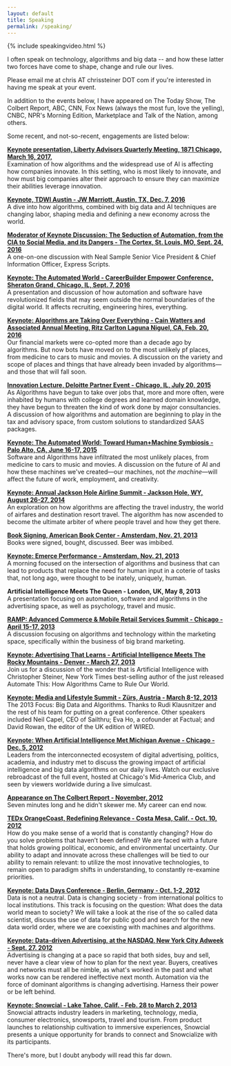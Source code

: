 ```yaml
---
layout: default
title: Speaking
permalink: /speaking/
---
```


{% include speakingvideo.html %}

I often speak on technology, algorithms and big data -- and how these latter two forces have come to shape, change and rule our lives. 

​Please email me at chris AT chrissteiner DOT com if you're interested in having me speak at your event. 

In addition to the events below, I have appeared on The Today Show, The Colbert Report, ABC, CNN, Fox News (always the most fun, love the yelling), CNBC, NPR's Morning Edition, Marketplace and Talk of the Nation, among others.

Some recent, and not-so-recent, engagements are listed below:

[**Keynote presentation, Liberty Advisors Quarterly Meeting, 1871 Chicago, March 16, 2017,**](http://www.libertyadvisorgroup.com)<br>
Examination of how algorithms and the widespread use of AI is affecting how companies innovate. In this setting, who is most likely to innovate, and how must big companies alter their approach to ensure they can maximize their abilities leverage innovation. 

[**Keynote, TDWI Austin - JW Marriott, Austin, TX, Dec. 7, 2016**](https://tdwi.org/Home.aspx)<br>
A dive into how algorithms, combined with big data and AI techniques are changing labor, shaping media and defining a new economy across the world. 

[**Moderator of Keynote Discussion: The Seduction of Automation, from the CIA to Social Media, and its Dangers - The Cortex, St. Louis, MO, Sept. 24, 2016**](http://murmurationfest.com/)<br>
A one-on-one discussion with Neal Sample Senior Vice President & Chief Information Officer, Express Scripts. 

[**Keynote: The Automated World - CareerBuilder Empower Conference, Sheraton Grand, Chicago, IL, Sept. 7, 2016**](https://hiring.careerbuilder.com/promotions/empower)<br>
A presentation and discussion of how automation and software have revolutionized fields that may seem outside the normal boundaries of the digital world. It affects recruiting, engineering hires, everything. 

[**Keynote: Algorithms are Taking Over Everything - Cain Watters and Associated Annual Meeting, Ritz Carlton Laguna Niguel, CA, Feb. 20, 2016**](http://www.cainwatters.com/event/cwa-annual-meeting-2/)<br>
Our financial markets were co-opted more than a decade ago by algorithms. But now bots have moved on to the most unlikely pf places, from medicine to cars to music and movies. A discussion on the variety and scope of places and things that have already been invaded by algorithms—and those that will fall soon.

[**Innovation Lecture, Deloitte Partner Event - Chicago, IL, July 20, 2015**](http://www2.deloitte.com/us/en.html)<br>
As Algorithms have begun to take over jobs that, more and more often, were inhabited by humans with college degrees and learned domain knowledge, they have begun to threaten the kind of work done by major consultancies. A discussion of how algorithms and automation are beginning to play in the tax and advisory space, from custom solutions to standardized SAAS packages.

[**Keynote: The Automated World: Toward Human+Machine Symbiosis - Palo Alto, CA, June 16-17, 2015**](http://www.iftf.org/future-now/article-detail/explore-the-automated-world-human-machine-symbiosis-on-june-16-17/)<br>
Software and Algorithms have infiltrated the most unlikely places, from medicine to cars to music and movies. A discussion on the future of AI and how these machines we've created—our machines, not *the machine*—will affect the future of work, employment, and creativity.


[**Keynote: Annual Jackson Hole Airline Summit - Jackson Hole, WY, August 26-27, 2014**](http://jacksonhole.com)<br>
An exploration on how algorithms are affecting the travel industry, the world of airfares and destination resort travel. The algorithm has now ascended to become the ultimate arbiter of where people travel and how they get there.

[**Book Signing, American Book Center - Amsterdam, Nov. 21, 2013**](http://www.abc.nl/frontpage/events/index.php?show=details&place=abc&event=1076)<br>
Books were signed, bought, discussed. Beer was imbibed.

[**Keynote: Emerce Performance - Amsterdam, Nov. 21, 2013**](http://www.emerce.nl/events/emerce-performance)<br>
A morning focused on the intersection of algorithms and business that can lead to products that replace the need for human input in a coterie of tasks that, not long ago, were thought to be inately, uniquely, human. 

**Artificial Intelligence Meets The Queen - London, UK, May 8, 2013**<br>
A presentation focusing on automation, software and algorithms in the advertising space, as well as psychology, travel and music.

​[**RAMP: Advanced Commerce & Mobile Retail Services Summit - Chicago - April 15-17, 2013**](http://www.retailramp.com/)<br> 
A discussion focusing on algorithms and technology within the marketing space, specifically within the business of big brand marketing.

[**Keynote: Advertising That Learns - Artificial Intelligence Meets The Rocky Mountains - Denver - March 27, 2013**](http://rocketfuel.com/newsroom/event/advertising-that-learns-when-artificial-intelligence-met-rocky-mountains-de)<br>
Join us for a discussion of the wonder that is Artificial Intelligence with Christopher Steiner, New York Times best-selling author of the just released Automate This: How Algorithms Came to Rule Our World.

[**Keynote: Media and Lifestyle Summit - Zürs, Austria - March 8-12, 2013**](http://www.horizont.at/home/detail/media-lifestyle-summit-2012.html?cHash=20cc2f4de5da7c851d33af475d1eece5)<br> 
The 2013 Focus: Big Data and Algorithms.  Thanks to Rudi Klausnitzer and the rest of his team for putting on a great conference.  Other speakers included Neil Capel, CEO of Sailthru; Eva Ho, a cofounder at Factual; and David Rowan, the editor of the UK edition of WIRED.


[**Keynote: When Artificial Intelligence Met Michigan Avenue - Chicago - Dec. 5, 2012**](http://rocketfuel.com/newsroom/event/advertising-that-learns-when-artificial-intelligence-met-michigan-avenue)<br>
Leaders from the interconnected ecosystem of digital advertising, politics, academia, and industry met to discuss the growing impact of artificial intelligence and big data algorithms on our daily lives.
Watch our exclusive rebroadcast of the full event, hosted at Chicago's Mid-America Club, and seen by viewers worldwide during a live simulcast.

 
[**​​Appearance on The Colbert Report - November, 2012**](http://www.colbertnation.com/the-colbert-report-videos/421266/november-14-2012/high-frequency-trading---christopher-steiner)<br>
Seven minutes long and he didn't skewer me. My career can end now. 

[**TEDx OrangeCoast, Redefining Relevance - Costa Mesa, Calif. -
Oct. 10, 2012**](https://www.google.com/url?sa=t&rct=j&q=&esrc=s&source=web&cd=1&cad=rja&uact=8&ved=0CB4QtwIwAA&url=http%3A%2F%2Fwww.youtube.com%2Fwatch%3Fv%3DH_aLU-NOdHM&ei=2cjfVJqeJo2ryAThhoK4CA&usg=AFQjCNEh8BagmNXPrAkUaw9eZ3IBdo67HQ&bvm=bv.85970519,d.aWw)<br>
How do you make sense of a world that is constantly changing? How do you solve problems that haven’t been defined? We are faced with a future that holds growing political, economic, and environmental uncertainty. Our ability to adapt and innovate across these challenges will be tied to our ability to remain relevant: to utilize the most innovative technologies, to remain open to paradigm shifts in understanding, to constantly re-examine priorities.


[**Keynote: Data Days Conference - Berlin, Germany - Oct. 1-2, 2012**](http://www.data-days.com/index.php)
<br>Data is not a neutral. Data is changing society - from international politics to local institutions. This track is focusing on the question: What does the data world mean to society? We will take a look at the rise of the so called data scientist, discuss the use of data for public good and search for the new data world order, where we are coexisting with machines and algorithms.

[**Keynote: Data-driven Advertising, at the NASDAQ, New York City Adweek - Sept. 27. 2012**](http://rocketfuel.com/newsroom/news/rocket-fuel-rings-the-nasdaq-closing-bell)<br>
Advertising is changing at a pace so rapid that both sides, buy and sell, never have a clear view of how to plan for the next year. Buyers, creatives and networks must all be nimble, as what's worked in the past and what works now can be rendered ineffective next month. Automation via the force of dominant algorithms is changing advertising. Harness their power or be left behind. 

[**Keynote: Snowcial - Lake Tahoe, Calif. - Feb. 28 to March 2, 2013**](http://www.tahoesnowcial.com/2012/10/snowcial-is-back-for-2013/)<br> 
​Snowcial attracts industry leaders in marketing, technology, media, consumer electronics, snowsports, travel and tourism. From product launches to relationship cultivation to immersive experiences, Snowcial presents a unique opportunity for brands to connect and Snowcialize with its participants. 

There's more, but I doubt anybody will read this far down. 